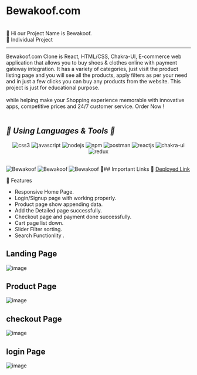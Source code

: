 
 <h1> Bewakoof.com </h1>
<br/>
🎯 Hi our Project Name is Bewakoof. 
<br/>
🎯 Individual Project
<hr>
Bewakoof.com Clone is React, HTML/CSS, Chakra-UI, E-commerce web application that allows you to buy shoes & clothes online with payment gateway integration. It has a variety of categories, just visit the product listing page and you will see all the products, apply filters as per your need and in just a few clicks you can buy any products from the website. This project is just for educational purpose.
<br/>
<br/>
while helping make your Shopping experience memorable with innovative apps, competitive prices and 24/7 customer service. Order Now !
<br/>
<br/>
<h2><i>🎯 Using Languages & Tools 🧰</i></h2>
<p align="center">
    <img src="https://img.shields.io/badge/CSS3-1572B6?style=for-the-badge&logo=css3&logoColor=white" alt="css3" />
    <img src="https://img.shields.io/badge/JavaScript-323330?style=for-the-badge&logo=javascript&logoColor=F7DF1E" alt="javascript" />
    <img src="https://img.shields.io/badge/Node.js-339933?style=for-the-badge&logo=nodedotjs&logoColor=white" alt="nodejs" />
    <img src="https://img.shields.io/badge/npm-CB3837?style=for-the-badge&logo=npm&logoColor=white" alt="npm" />
    <img src="https://img.shields.io/badge/Postman-FF6C37?style=for-the-badge&logo=Postman&logoColor=white" alt="postman" />
    <img src="https://img.shields.io/badge/React-20232A?style=for-the-badge&logo=react&logoColor=61DAFB" alt="reactjs" />
   <img src="https://img.shields.io/badge/Chakra%20UI-3bc7bd?style=for-the-badge&logo=chakraui&logoColor=white" alt="chakra-ui" />
   <img src="https://img.shields.io/badge/-Material--UII-blue" alt="redux" />
 </p>
<br/>
<img src="https://images.bewakoof.com/uploads/grid/app/Desktop-Strip-3-1672040129.jpg" alt="Bewakoof" />
<img src="https://images.bewakoof.com/uploads/grid/app/Desktop-Strip-6-1669217199.jpg" alt="Bewakoof" />
<img src="https://images.bewakoof.com/uploads/grid/app/desktop-survey-1673330211.jpg" alt="Bewakoof" />
🎯## Important Links 🔗 
<a href="https://legendary-moonbeam-59c991.netlify.app/">Deployed Link</a>
<br>

🎯 Features
- Responsive Home Page.
- Login/Signup page with working properly.
- Product page show appending data.
- Add the Detailed page successfully.
- Checkout page and payment done successfully. 
- Cart page list down.
- Slider Filter sorting.
- Search Functionlity .


## Landing Page

![image](https://user-images.githubusercontent.com/101393695/223527701-e54fb758-37cd-4a6b-bac5-2b0d73139f60.png)


## Product Page

![image](https://user-images.githubusercontent.com/101393695/223527998-a3a00257-8d31-45fe-a1ed-c831833078b2.png)


## checkout Page
![image](https://user-images.githubusercontent.com/101393695/223528978-acb22dab-7c0c-4077-a961-cedf75065467.png)



## login Page

![image](https://user-images.githubusercontent.com/101393695/223528234-08bf8ca5-1991-42db-a4f7-673e7f9f8aec.png)
